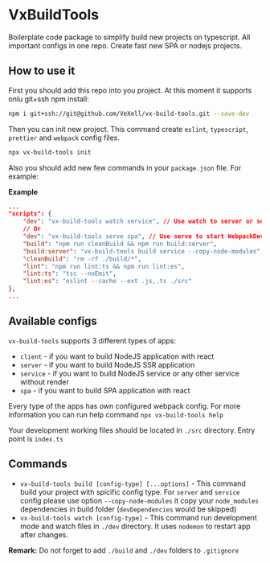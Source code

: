 # VxBuildTools

Boilerplate code package to simplify build new projects on typescript. All important configs in one repo. Create fast new SPA or nodejs projects.

## How to use it

First you should add this repo into you project. At this moment it supports onlu git+ssh npm install:

```bash
npm i git+ssh://git@github.com/VeXell/vx-build-tools.git --save-dev
```

Then you can init new project. This command create `eslint`, `typescript`, `prettier` and `webpack` config files.

```bash
npx vx-build-tools init
```

Also you should add new few commands in your `package.json` file. For example:

**Example**

```json
...
"scripts": {
    "dev": "vx-build-tools watch service", // Use watch to server or service.
    // Or
    "dev": "vx-build-tools serve spa", // Use serve to start WebpackDevServer
    "build": "npm run cleanBuild && npm run build:server",
    "build:server": "vx-build-tools build service --copy-node-modules",
    "cleanBuild": "rm -rf ./build/*",
    "lint": "npm run lint:ts && npm run lint:es",
    "lint:ts": "tsc --noEmit",
    "lint:es": "eslint --cache --ext .js,.ts ./src"
},
...
```

## Available configs

`vx-build-tools` supports 3 different types of apps:

-   `client` - if you want to build NodeJS application with react
-   `server` - if you want to build NodeJS SSR application
-   `service` - if you want to build NodeJS service or any other service without render
-   `spa` - if you want to build SPA application with react

Every type of the apps has own configured webpack config. For more information you can run help command `npx vx-build-tools help`

Your development working files should be located in `./src` directory. Entry point is `index.ts`

## Commands

-   `vx-build-tools build [config-type] [...options]` - This command build your project with spicific config type. For `server` and `service` config please use option `--copy-node-modules` it copy your `node_modules` dependencies in build folder (`devDependencies` would be skipped)
-   `vx-build-tools watch [config-type]` - This command run development mode and watch files in `./dev` directory. It uses `nodemon` to restart app after changes.

**Remark:** Do not forget to add `./build` and `./dev` folders to `.gitignore`
